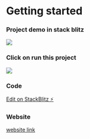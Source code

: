 # Getting started


### Project demo in stack blitz 
![](https://github.com/shivesh01/firebase-gtk-web-checkpoint4-bwf6db/blob/master/Images/Img.png)

### Click on run this project
![](https://github.com/shivesh01/firebase-gtk-web-checkpoint4-bwf6db/blob/master/Images/img2.png)

### Code
[Edit on StackBlitz ⚡️](https://stackblitz.com/edit/firebase-gtk-web-checkpoint4-yyzdzr?file=index.html)

### Website
[website link](https://firebase-gtk-web-checkpoint4-yyzdzr.stackblitz.io/)



